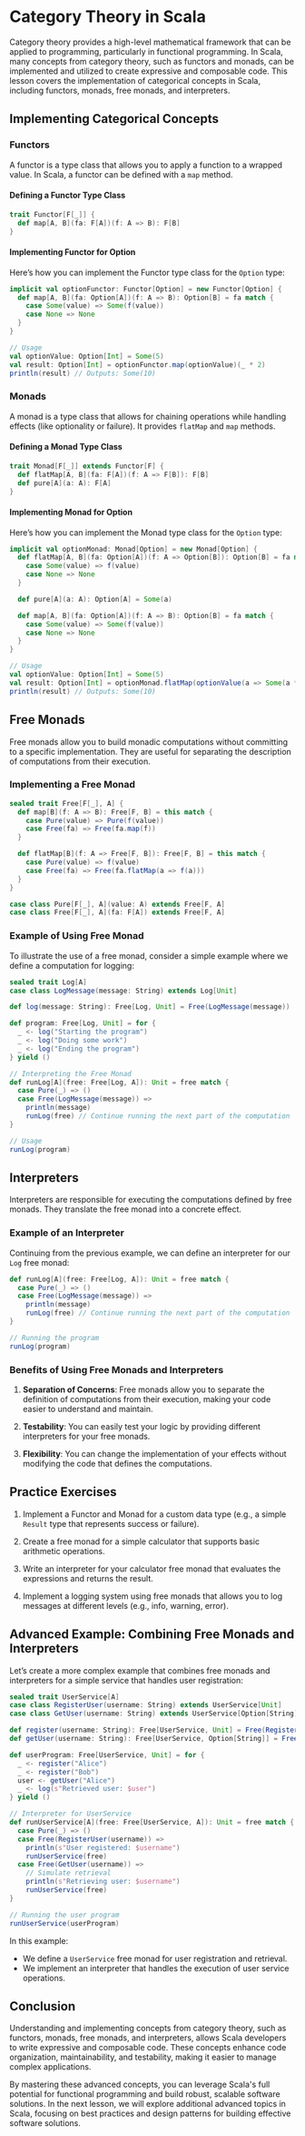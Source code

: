 # Category Theory in Scala

Category theory provides a high-level mathematical framework that can be applied to programming, particularly in functional programming. In Scala, many concepts from category theory, such as functors and monads, can be implemented and utilized to create expressive and composable code. This lesson covers the implementation of categorical concepts in Scala, including functors, monads, free monads, and interpreters.

## Implementing Categorical Concepts

### Functors

A functor is a type class that allows you to apply a function to a wrapped value. In Scala, a functor can be defined with a `map` method.

#### Defining a Functor Type Class

```scala
trait Functor[F[_]] {
  def map[A, B](fa: F[A])(f: A => B): F[B]
}
```

#### Implementing Functor for Option

Here’s how you can implement the Functor type class for the `Option` type:

```scala
implicit val optionFunctor: Functor[Option] = new Functor[Option] {
  def map[A, B](fa: Option[A])(f: A => B): Option[B] = fa match {
    case Some(value) => Some(f(value))
    case None => None
  }
}

// Usage
val optionValue: Option[Int] = Some(5)
val result: Option[Int] = optionFunctor.map(optionValue)(_ * 2)
println(result) // Outputs: Some(10)
```

### Monads

A monad is a type class that allows for chaining operations while handling effects (like optionality or failure). It provides `flatMap` and `map` methods.

#### Defining a Monad Type Class

```scala
trait Monad[F[_]] extends Functor[F] {
  def flatMap[A, B](fa: F[A])(f: A => F[B]): F[B]
  def pure[A](a: A): F[A]
}
```

#### Implementing Monad for Option

Here’s how you can implement the Monad type class for the `Option` type:

```scala
implicit val optionMonad: Monad[Option] = new Monad[Option] {
  def flatMap[A, B](fa: Option[A])(f: A => Option[B]): Option[B] = fa match {
    case Some(value) => f(value)
    case None => None
  }

  def pure[A](a: A): Option[A] = Some(a)

  def map[A, B](fa: Option[A])(f: A => B): Option[B] = fa match {
    case Some(value) => Some(f(value))
    case None => None
  }
}

// Usage
val optionValue: Option[Int] = Some(5)
val result: Option[Int] = optionMonad.flatMap(optionValue(a => Some(a * 2)))
println(result) // Outputs: Some(10)
```

## Free Monads

Free monads allow you to build monadic computations without committing to a specific implementation. They are useful for separating the description of computations from their execution.

### Implementing a Free Monad

```scala
sealed trait Free[F[_], A] {
  def map[B](f: A => B): Free[F, B] = this match {
    case Pure(value) => Pure(f(value))
    case Free(fa) => Free(fa.map(f))
  }

  def flatMap[B](f: A => Free[F, B]): Free[F, B] = this match {
    case Pure(value) => f(value)
    case Free(fa) => Free(fa.flatMap(a => f(a)))
  }
}

case class Pure[F[_], A](value: A) extends Free[F, A]
case class Free[F[_], A](fa: F[A]) extends Free[F, A]
```

### Example of Using Free Monad

To illustrate the use of a free monad, consider a simple example where we define a computation for logging:

```scala
sealed trait Log[A]
case class LogMessage(message: String) extends Log[Unit]

def log(message: String): Free[Log, Unit] = Free(LogMessage(message))

def program: Free[Log, Unit] = for {
  _ <- log("Starting the program")
  _ <- log("Doing some work")
  _ <- log("Ending the program")
} yield ()

// Interpreting the Free Monad
def runLog[A](free: Free[Log, A]): Unit = free match {
  case Pure(_) => ()
  case Free(LogMessage(message)) =>
    println(message)
    runLog(free) // Continue running the next part of the computation
}

// Usage
runLog(program)
```

## Interpreters

Interpreters are responsible for executing the computations defined by free monads. They translate the free monad into a concrete effect.

### Example of an Interpreter

Continuing from the previous example, we can define an interpreter for our `Log` free monad:

```scala
def runLog[A](free: Free[Log, A]): Unit = free match {
  case Pure(_) => ()
  case Free(LogMessage(message)) =>
    println(message)
    runLog(free) // Continue running the next part of the computation
}

// Running the program
runLog(program)
```

### Benefits of Using Free Monads and Interpreters

1. **Separation of Concerns**: Free monads allow you to separate the definition of computations from their execution, making your code easier to understand and maintain.

2. **Testability**: You can easily test your logic by providing different interpreters for your free monads.

3. **Flexibility**: You can change the implementation of your effects without modifying the code that defines the computations.

## Practice Exercises

1. Implement a Functor and Monad for a custom data type (e.g., a simple `Result` type that represents success or failure).

2. Create a free monad for a simple calculator that supports basic arithmetic operations.

3. Write an interpreter for your calculator free monad that evaluates the expressions and returns the result.

4. Implement a logging system using free monads that allows you to log messages at different levels (e.g., info, warning, error).

## Advanced Example: Combining Free Monads and Interpreters

Let’s create a more complex example that combines free monads and interpreters for a simple service that handles user registration:

```scala
sealed trait UserService[A]
case class RegisterUser(username: String) extends UserService[Unit]
case class GetUser(username: String) extends UserService[Option[String]]

def register(username: String): Free[UserService, Unit] = Free(RegisterUser(username))
def getUser(username: String): Free[UserService, Option[String]] = Free(GetUser(username))

def userProgram: Free[UserService, Unit] = for {
  _ <- register("Alice")
  _ <- register("Bob")
  user <- getUser("Alice")
  _ <- log(s"Retrieved user: $user")
} yield ()

// Interpreter for UserService
def runUserService[A](free: Free[UserService, A]): Unit = free match {
  case Pure(_) => ()
  case Free(RegisterUser(username)) =>
    println(s"User registered: $username")
    runUserService(free)
  case Free(GetUser(username)) =>
    // Simulate retrieval
    println(s"Retrieving user: $username")
    runUserService(free)
}

// Running the user program
runUserService(userProgram)
```

In this example:
- We define a `UserService` free monad for user registration and retrieval.
- We implement an interpreter that handles the execution of user service operations.

## Conclusion

Understanding and implementing concepts from category theory, such as functors, monads, free monads, and interpreters, allows Scala developers to write expressive and composable code. These concepts enhance code organization, maintainability, and testability, making it easier to manage complex applications.

By mastering these advanced concepts, you can leverage Scala's full potential for functional programming and build robust, scalable software solutions. In the next lesson, we will explore additional advanced topics in Scala, focusing on best practices and design patterns for building effective software solutions.